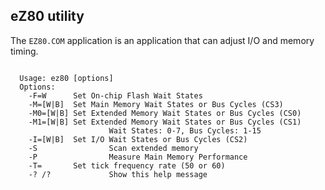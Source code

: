 ## eZ80 utility

The `EZ80.COM` application is an application that can adjust I/O and memory timing.

<code>
  Usage: ez80 [options]
  Options:
    -F=<number>W      Set On-chip Flash Wait States
    -M=<number>[W|B]  Set Main Memory Wait States or Bus Cycles (CS3)
    -M0=<number>[W|B] Set Extended Memory Wait States or Bus Cycles (CS0)
    -M1=<number>[W|B] Set Extended Memory Wait States or Bus Cycles (CS1)
                      Wait States: 0-7, Bus Cycles: 1-15
    -I=<number>[W|B]  Set I/O Wait States or Bus Cycles (CS2)
    -S                Scan extended memory
    -P                Measure Main Memory Performance
    -T=<number>       Set tick frequency rate (50 or 60)
    -? /?             Show this help message
</code>

